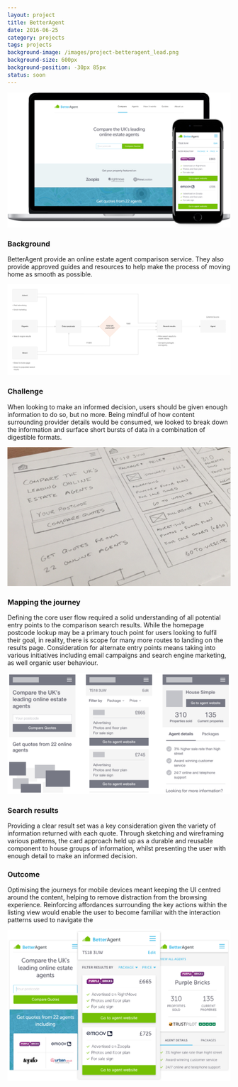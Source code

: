 ```yaml
---
layout: project
title: BetterAgent
date: 2016-06-25
category: projects
tags: projects
background-image: /images/project-betteragent_lead.png
background-size: 600px
background-position: -30px 85px
status: soon
---
```


![alt](/images/project-better_agent-home.jpg)

### Background

BetterAgent provide an online estate agent comparison service. They also provide approved guides and resources to help make the process of moving home as smooth as possible.

![alt](/images/better_agent_results_user_flow.jpg)

### Challenge

When looking to make an informed decision, users should be given enough information to do so, but no more. Being mindful of how content surrounding provider details would be consumed, we looked to break down the information and surface short bursts of data in a combination of digestible formats.

![alt](/images/better_agent_results_sketch.jpg)

### Mapping the journey

Defining the core user flow required a solid understanding of all potential entry points  to the comparison search results. While the homepage postcode lookup may be a primary touch point for users looking to fulfil their goal, in reality, there is scope for many more routes to landing on the results page. Consideration for alternate entry points means taking into various initiatives including email campaigns and search engine marketing, as well organic user behaviour.

![alt](/images/better_agent_mobile_wireframes.jpg)

### Search results

Providing a clear result set was a key consideration given the variety of information returned with each quote. Through sketching and wireframing various patterns, the card approach held up as a durable and reusable component to house groups of information, whilst presenting the user with enough detail to make an informed decision.

### Outcome

Optimising the journeys for mobile devices meant keeping the UI centred around the content, helping to remove distraction from the browsing experience. Reinforcing affordances surrounding the key actions within the listing view would enable the user to become familiar with the interaction patterns used to navigate the 

![alt](/images/better_agent_mobile_ui.jpg)